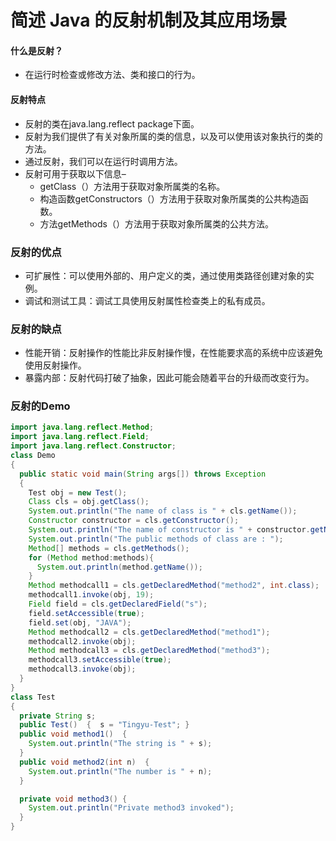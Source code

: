 # 简述 Java 的反射机制及其应用场景

#### 什么是反射？
- 在运行时检查或修改方法、类和接口的行为。

#### 反射特点
- 反射的类在java.lang.reflect package下面。
- 反射为我们提供了有关对象所属的类的信息，以及可以使用该对象执行的类的方法。
- 通过反射，我们可以在运行时调用方法。
- 反射可用于获取以下信息–
    - getClass（）方法用于获取对象所属类的名称。
    - 构造函数getConstructors（）方法用于获取对象所属类的公共构造函数。
    - 方法getMethods（）方法用于获取对象所属类的公共方法。

### 反射的优点
- 可扩展性：可以使用外部的、用户定义的类，通过使用类路径创建对象的实例。
- 调试和测试工具：调试工具使用反射属性检查类上的私有成员。

### 反射的缺点
- 性能开销：反射操作的性能比非反射操作慢，在性能要求高的系统中应该避免使用反射操作。
- 暴露内部：反射代码打破了抽象，因此可能会随着平台的升级而改变行为。

### 反射的Demo
```java
import java.lang.reflect.Method;
import java.lang.reflect.Field;
import java.lang.reflect.Constructor;
class Demo
{
  public static void main(String args[]) throws Exception
  {
    Test obj = new Test();
    Class cls = obj.getClass();
    System.out.println("The name of class is " + cls.getName());
    Constructor constructor = cls.getConstructor();
    System.out.println("The name of constructor is " + constructor.getName());
    System.out.println("The public methods of class are : ");
    Method[] methods = cls.getMethods();
    for (Method method:methods){
      System.out.println(method.getName());
    }
    Method methodcall1 = cls.getDeclaredMethod("method2", int.class);
    methodcall1.invoke(obj, 19);
    Field field = cls.getDeclaredField("s");
    field.setAccessible(true);
    field.set(obj, "JAVA");
    Method methodcall2 = cls.getDeclaredMethod("method1");
    methodcall2.invoke(obj);
    Method methodcall3 = cls.getDeclaredMethod("method3");
    methodcall3.setAccessible(true);
    methodcall3.invoke(obj);
  }
}
class Test
{
  private String s;
  public Test()  {  s = "Tingyu-Test"; }
  public void method1()  {
    System.out.println("The string is " + s);
  }
  public void method2(int n)  {
    System.out.println("The number is " + n);
  }

  private void method3() {
    System.out.println("Private method3 invoked");
  }
}
```